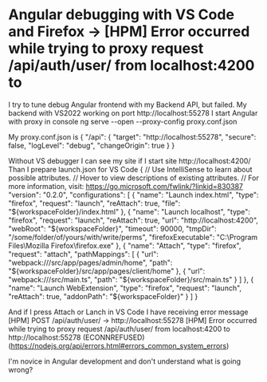 
# Angular debugging with VS Code and Firefox -> [HPM] Error occurred while trying to proxy request /api/auth/user/ from localhost:4200 to

I try to tune debug Angular frontend with my Backend API, but failed.
My backend with VS2022 working on port http://localhost:55278
I start Angular with proxy in console
ng serve --open --proxy-config proxy.conf.json

My proxy.conf.json is
{
  "/api": {
   "target": "http://localhost:55278",
   "secure": false,
   "logLevel": "debug",
   "changeOrigin": true
  }
}

Without VS debugger I can see my site if I start site http://localhost:4200/
Than I prepare launch.json for VS Code
{
    // Use IntelliSense to learn about possible attributes.
    // Hover to view descriptions of existing attributes.
    // For more information, visit: https://go.microsoft.com/fwlink/?linkid=830387
    "version": "0.2.0",
    "configurations": [
        {
            "name": "Launch index.html",
            "type": "firefox",
            "request": "launch",
            "reAttach": true,
            "file": "${workspaceFolder}/index.html"
        },
        {
            "name": "Launch localhost",
            "type": "firefox",
            "request": "launch",
            "reAttach": true,
            "url": "http://localhost:4200",
            "webRoot": "${workspaceFolder}",
            "timeout": 90000,
            "tmpDir": "/some/folder/of/yours/with/write/perms",
            "firefoxExecutable": "C:\\Program Files\\Mozilla Firefox\\firefox.exe"
        },
        {
            "name": "Attach",
            "type": "firefox",
            "request": "attach",
            "pathMappings": [
                {
                    "url": "webpack:///src/app/pages/admin/home",
                    "path": "${workspaceFolder}/src/app/pages/client/home"
                },
                {
                    "url": "webpack:///src/main.ts",
                    "path": "${workspaceFolder}/src/main.ts"
                }
            ]
        },
        {
            "name": "Launch WebExtension",
            "type": "firefox",
            "request": "launch",
            "reAttach": true,
            "addonPath": "${workspaceFolder}"
        }
    ]
}

And if I press Attach or Lanch in VS Code I have receiving error message
[HPM] POST /api/auth/user/ -> http://localhost:55278
[HPM] Error occurred while trying to proxy request /api/auth/user/ from localhost:4200 to http://localhost:55278 (ECONNREFUSED) (https://nodejs.org/api/errors.html#errors_common_system_errors)   

I'm novice in Angular development and don't understand what is going wrong?

        
